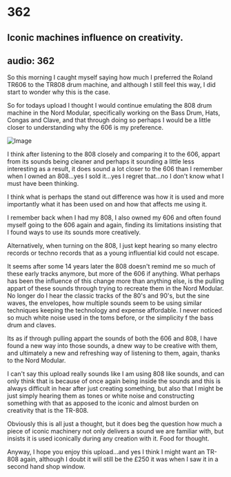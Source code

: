 # 362
## Iconic machines influence on creativity.
audio: 362
---
So this morning I caught myself saying how much I preferred the Roland TR606 to the TR808 drum machine, and although I still feel this way, I did start to wonder why this is the case.

So for todays upload I thought I would continue emulating the 808 drum machine in the Nord Modular, specifically working on the Bass Drum, Hats, Congas and Clave, and that through doing so perhaps I would be a little closer to understanding why the 606 is my preference.

![Image](/assets/img/Snd-362.png)


I think after listening to the 808 closely and comparing it to the 606, appart from its sounds being cleaner and perhaps it sounding a little less interesting as a result, it does sound a lot closer to the 606 than I remember when I owned an 808…yes I sold it…yes I regret that…no I don't know what I must have been thinking.

I think what is perhaps the stand out difference was how it is used and more importantly what it has been used on and how that affects me using it.

I remember back when I had my 808, I also owned my 606 and often found myself going to the 606 again and again, finding its limitations insisting that I found ways to use its sounds more creatively. 

Alternatively, when turning on the 808, I just kept hearing so many electro records or techno records that as a young influential kid could not escape.

It seems after some 14 years later the 808 doesn't remind me so much of these early tracks anymore, but more of the 606 if anything. What perhaps has been the influence of this change more than anything else, is the pulling appart of these sounds through trying to recreate them in the Nord Modular. No longer do I hear the classic tracks of the 80's and 90's, but the sine waves, the envelopes, how multiple sounds seem to be using similar techniques keeping the technology and expense affordable. I never noticed so much white noise used in the toms before, or the simplicity f the bass drum and claves. 

Its as if through pulling appart the sounds of both the 606 and 808, I have found a new way into those sounds, a dnew way to be creative with them, and ultimately a new and refreshing way of listening to them, again, thanks to the Nord Modular.

I can't say this upload really sounds like I am using 808 like sounds, and can only think that is because of once again being inside the sounds  and this is always difficult in hear after just creating something, but also that I might be just simply hearing them as tones or white noise and constructing something with that as apposed to the iconic and almost burden on creativity that is the TR-808.

Obviously this is all just a thought, but it does beg the question how much a piece of iconic machinery not only delivers a sound we are familiar with, but insists it is used iconically during any creation with it. Food for thought.

Anyway, I hope you enjoy this upload…and yes I think I might want an TR-808 again, although I doubt it will still be the £250 it was when I saw it in a second hand shop window.